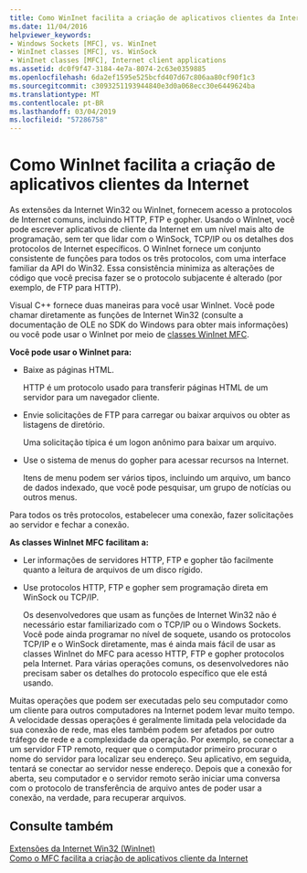 ```yaml
---
title: Como WinInet facilita a criação de aplicativos clientes da Internet
ms.date: 11/04/2016
helpviewer_keywords:
- Windows Sockets [MFC], vs. WinInet
- WinInet classes [MFC], vs. WinSock
- WinInet classes [MFC], Internet client applications
ms.assetid: dc0f9f47-3184-4e7a-8074-2c63e0359885
ms.openlocfilehash: 6da2ef1595e525bcfd407d67c806aa80cf90f1c3
ms.sourcegitcommit: c3093251193944840e3d0a068ecc30e6449624ba
ms.translationtype: MT
ms.contentlocale: pt-BR
ms.lasthandoff: 03/04/2019
ms.locfileid: "57286758"
---
```

# <a name="how-wininet-makes-it-easier-to-create-internet-client-applications"></a>Como WinInet facilita a criação de aplicativos clientes da Internet

As extensões da Internet Win32 ou WinInet, fornecem acesso a protocolos de Internet comuns, incluindo HTTP, FTP e gopher. Usando o WinInet, você pode escrever aplicativos de cliente da Internet em um nível mais alto de programação, sem ter que lidar com o WinSock, TCP/IP ou os detalhes dos protocolos de Internet específicos. O WinInet fornece um conjunto consistente de funções para todos os três protocolos, com uma interface familiar da API do Win32. Essa consistência minimiza as alterações de código que você precisa fazer se o protocolo subjacente é alterado (por exemplo, de FTP para HTTP).

Visual C++ fornece duas maneiras para você usar WinInet. Você pode chamar diretamente as funções de Internet Win32 (consulte a documentação de OLE no SDK do Windows para obter mais informações) ou você pode usar o WinInet por meio de [classes WinInet MFC](../mfc/mfc-classes-for-creating-internet-client-applications.md).

**Você pode usar o WinInet para:**

- Baixe as páginas HTML.

   HTTP é um protocolo usado para transferir páginas HTML de um servidor para um navegador cliente.

- Envie solicitações de FTP para carregar ou baixar arquivos ou obter as listagens de diretório.

   Uma solicitação típica é um logon anônimo para baixar um arquivo.

- Use o sistema de menus do gopher para acessar recursos na Internet.

   Itens de menu podem ser vários tipos, incluindo um arquivo, um banco de dados indexado, que você pode pesquisar, um grupo de notícias ou outros menus.

Para todos os três protocolos, estabelecer uma conexão, fazer solicitações ao servidor e fechar a conexão.

**As classes WinInet MFC facilitam a:**

- Ler informações de servidores HTTP, FTP e gopher tão facilmente quanto a leitura de arquivos de um disco rígido.

- Use protocolos HTTP, FTP e gopher sem programação direta em WinSock ou TCP/IP.

   Os desenvolvedores que usam as funções de Internet Win32 não é necessário estar familiarizado com o TCP/IP ou o Windows Sockets. Você pode ainda programar no nível de soquete, usando os protocolos TCP/IP e o WinSock diretamente, mas é ainda mais fácil de usar as classes WinInet do MFC para acesso HTTP, FTP e gopher protocolos pela Internet. Para várias operações comuns, os desenvolvedores não precisam saber os detalhes do protocolo específico que ele está usando.

Muitas operações que podem ser executadas pelo seu computador como um cliente para outros computadores na Internet podem levar muito tempo. A velocidade dessas operações é geralmente limitada pela velocidade da sua conexão de rede, mas eles também podem ser afetados por outro tráfego de rede e a complexidade da operação. Por exemplo, se conectar a um servidor FTP remoto, requer que o computador primeiro procurar o nome do servidor para localizar seu endereço. Seu aplicativo, em seguida, tentará se conectar ao servidor nesse endereço. Depois que a conexão for aberta, seu computador e o servidor remoto serão iniciar uma conversa com o protocolo de transferência de arquivo antes de poder usar a conexão, na verdade, para recuperar arquivos.

## <a name="see-also"></a>Consulte também

[Extensões da Internet Win32 (WinInet)](../mfc/win32-internet-extensions-wininet.md)<br/>
[Como o MFC facilita a criação de aplicativos cliente da Internet](../mfc/how-mfc-makes-it-easier-to-create-internet-client-applications.md)
